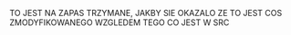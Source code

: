 TO JEST NA ZAPAS TRZYMANE, JAKBY SIE OKAZALO ZE TO JEST COS ZMODYFIKOWANEGO WZGLEDEM TEGO CO JEST W SRC